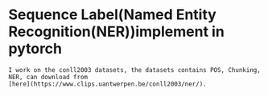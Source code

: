 # Sequence Label(Named Entity Recognition(NER))implement in pytorch
	I work on the conll2003 datasets, the datasets contains POS, Chunking, NER, can download from   
	[here](https://www.clips.uantwerpen.be/conll2003/ner/).
